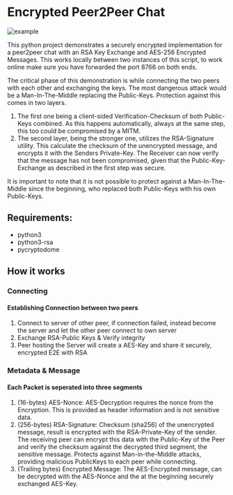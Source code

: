 # Encrypted Peer2Peer Chat

![example](https://i.gyazo.com/1c16123f3cd307dbc44eec91052d6cc1.png)

This python project demonstrates a securely encrypted implementation for a peer2peer chat with an RSA Key Exchange and AES-256 Encrypted Messages. This works locally between two instances of this script, to work online make sure you have forwarded the port 8766 on both ends.
 
The critical phase of this demonstration is while connecting the two peers with each other and exchanging the keys. The most dangerous attack would be a Man-In-The-Middle replacing the Public-Keys. Protection against this comes in two layers. 
1. The first one being a client-sided Verification-Checksum of both Public-Keys combined. As this happens automatically, always at the same step, this too could be compromised by a MITM.
2. The second layer, being the stronger one, utilizes the RSA-Signature utility. This calculate the checksum of the unencrypted message, and encrypts it with the Senders Private-Key. The Receiver can now verify that the message has not been compromised, given that the Public-Key-Exchange as described in the first step was secure.
 
It is important to note that it is not possible to protect against a Man-In-The-Middle since the beginning, who replaced both Public-Keys with his own Public-Keys.   
 
## Requirements:
- python3
- python3-rsa 
- pycryptodome

## How it works
### Connecting
#### Establishing Connection between two peers
1. Connect to server of other peer, if connection failed, instead become the server and let the other peer connect to own server  
2. Exchange RSA-Public Keys & Verify integrity
3. Peer hosting the Server will create a AES-Key and share it securely, encrypted E2E with RSA
 
### Metadata & Message
#### Each Packet is seperated into three segments
1. (16-bytes) AES-Nonce: AES-Decryption requires the nonce from the Encryption. This is provided as header information and is not sensitive data.
2. (256-bytes) RSA-Signature: Checksum (sha256) of the unencrypted message, result is encrypted with the RSA-Private-Key of the sender. The receiving peer can encrypt this data with the Public-Key of the Peer and verify the checksum against the decrypted third segment, the sensitive message. Protects against Man-in-the-Middle attacks, providing malicious PublicKeys to each peer while connecting.
3. (Trailing bytes) Encrypted Message: The AES-Encrypted message, can be decrypted with the AES-Nonce and the at the beginning securely exchanged AES-Key. 